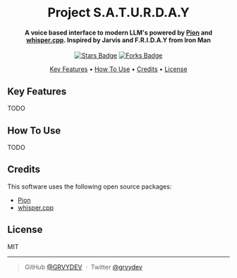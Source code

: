 <h1 align="center">
  <br>
  <!--- TODO Add img
  <a href=""><img src="https://raw.githubusercontent.com/amitmerchant1990/electron-markdownify/master/app/img/markdownify.png" alt="Markdownify" width="200"></a> -->
  <br>
   Project S.A.T.U.R.D.A.Y 
  <br>
</h1>

<h4 align="center">A voice based interface to modern LLM's powered by <a href="https://github.com/pion">Pion</a> and <a href="https://github.com/ggerganov/whisper.cpp">whisper.cpp</a>. Inspired by Jarvis and F.R.I.D.A.Y from Iron Man</h4>

<p align="center">
    <a href="https://github.com/GRVYDEV/S.A.T.U.R.D.A.Y/stargazers"><img src="https://img.shields.io/github/stars/GRVYDEV/S.A.T.U.R.D.A.Y" alt="Stars Badge"/></a>
    <a href="https://github.com/GRVYDEV/S.A.T.U.R.D.A.Y/network/members"><img src="https://img.shields.io/github/forks/GRVYDEV/S.A.T.U.R.D.A.Y" alt="Forks Badge"/></a>
</p>

<p align="center">
  <a href="#key-features">Key Features</a> •
  <a href="#how-to-use">How To Use</a> •
  <a href="#credits">Credits</a> •
  <a href="#license">License</a>
</p>

<!--- TODO Add screenshot-->

## Key Features

TODO

## How To Use

TODO

## Credits

This software uses the following open source packages:

- [Pion](https://github.com/pion)
- [whisper.cpp](https://github.com/ggerganov/whisper.cpp)

<!--- ## Support
 TODO add buy me a coffee link
-->

## License

MIT

---

> GitHub [@GRVYDEV](https://github.com/GRVYDEV) &nbsp;&middot;&nbsp;
> Twitter [@grvydev](https://twitter.com/grvydev)
